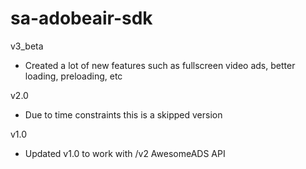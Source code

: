 sa-adobeair-sdk
============

v3_beta
- Created a lot of new features such as fullscreen video ads, better loading, preloading, etc

v2.0
- Due to time constraints this is a skipped version

v1.0
- Updated v1.0 to work with /v2 AwesomeADS API
